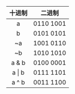 | 十进制 | 二进制     |
|:-----:|:---------:|
| a     | 0110 1001 |
| b     | 0101 0101 |
| ~a    | 1001 0110 |
| ~b    | 1010 1010 |
| a & b | 0100 0001 |
| a \| b | 0111 1101 |
| a ^ b | 0011 1100 |